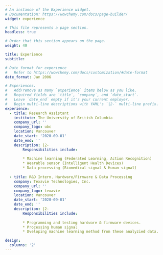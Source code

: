 ```yaml
---
# An instance of the Experience widget.
# Documentation: https://wowchemy.com/docs/page-builder/
widget: experience

# This file represents a page section.
headless: true

# Order that this section appears on the page.
weight: 40

title: Experience
subtitle:

# Date format for experience
#   Refer to https://wowchemy.com/docs/customization/#date-format
date_format: Jan 2006

# Experiences.
#   Add/remove as many `experience` items below as you like.
#   Required fields are `title`, `company`, and `date_start`.
#   Leave `date_end` empty if it's your current employer.
#   Begin multi-line descriptions with YAML's `|2-` multi-line prefix.
experience:
  - title: Research Assistant
    institute: The University of British Columbia
    company_url: ''
    company_logo: ubc
    location: Vancouver
    date_start: '2020-09-01'
    date_end: ''
    description: |2-
        Responsibilities include:
        
        * Machine learning (Federated Learning, Action Recognition)
        * Wearable sensor (Intelligent Health Devices)
        * Data processing (Biomedical signal & Human signal)
        
  - title: R&D Intern, Hardware/Firmware & Data Processing
    company: Texavie Technologies, Inc.
    company_url: ''
    company_logo: texavie
    location: Vancouver
    date_start: '2020-09-01'
    date_end: ''
    description: |2-
        Responsibilities include:
        
        * Programming and testing hardware & firmware devices. 
        * Processing human signal
        * Dveloping machine learning method from these analyzied data.

design:
  columns: '2'
---
```

